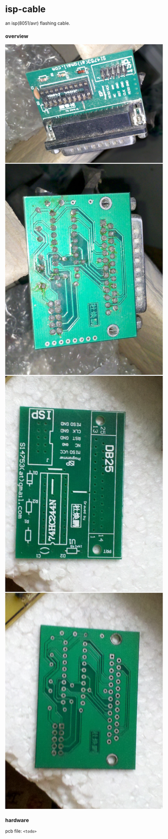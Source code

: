 isp-cable
=========

an isp(8051/avr) flashing cable.

### overview
![top](photo/isp-top.jpg)
![bottom](photo/isp-bottom.jpg)
![pcb top](photo/isp-pcb-top.jpg)
![pcb bottom](photo/isp-pcb-bottom.jpg)

### hardware
pcb file: `<todo>`
